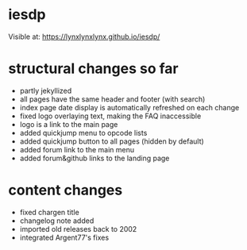 # iesdp

Visible at: https://lynxlynxlynx.github.io/iesdp/

# structural changes so far
- partly jekyllized
- all pages have the same header and footer (with search)
- index page date display is automatically refreshed on each change
- fixed logo overlaying text, making the FAQ inaccessible
- logo is a link to the main page
- added quickjump menu to opcode lists
- added quickjump button to all pages (hidden by default)
- added forum link to the main menu
- added forum&github links to the landing page

# content changes
- fixed chargen title
- changelog note added
- imported old releases back to 2002
- integrated Argent77's fixes
